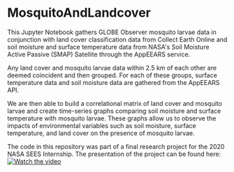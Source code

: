 # MosquitoAndLandcover

This Jupyter Notebook gathers GLOBE Observer mosquito larvae data in conjunction with land cover classification data from Collect Earth Online and soil moisture and surface temperature data from NASA's Soil Moisture Active Passive (SMAP) Satellite through the AppEEARS service. 

Any land cover and mosquito larvae data within 2.5 km of each other are deemed coincident and then grouped. For each of these groups, surface temperature data and soil moisture data are gathered from the AppEEARS API. 

We are then able to build a correlational matrix of land cover and mosquito larvae and create time-series graphs comparing soil moisture and surface temperature with mosquito larvae. These graphs allow us to observe the impacts of environmental variables such as soil moisture, surface temperature, and land cover on the presence of mosquito larvae.

The code in this repository was part of a final research project for the 2020 NASA SEES Internship. The presentation of the project can be found here:
[![Watch the video](https://img.youtube.com/vi/Yhn5nuYMDH4/maxresdefault.jpg)](https://www.youtube.com/watch?v=Yhn5nuYMDH4&feature=youtu.be&t=11240)

